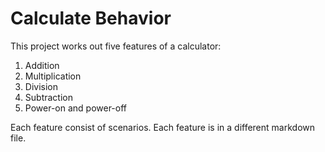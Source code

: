 # Calculate Behavior

This project works out five features of a calculator:

1. Addition
1. Multiplication
1. Division
1. Subtraction
1. Power-on and power-off

Each feature consist of scenarios.
Each feature is in a different markdown file.
